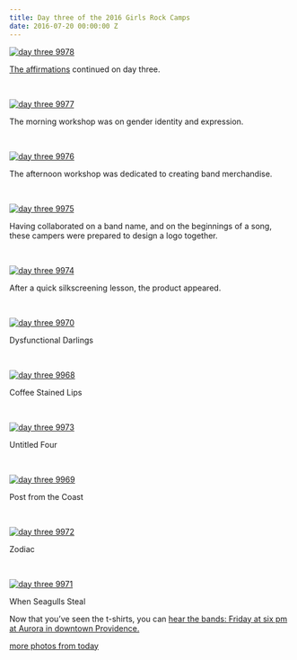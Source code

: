 ```yaml
---
title: Day three of the 2016 Girls Rock Camps
date: 2016-07-20 00:00:00 Z
---
```


[![day three 9978](/uploads/blogpost/day-three-9978.jpg)](http://girlsrockri.org/wp-content/uploads/2016/07/day-three-9978.jpg)

[The affirmations](http://girlsrockri.org/day-two-of-2016/) continued on day three.

 

[![day three 9977](/uploads/blogpost/day-three-9977.jpg)](http://girlsrockri.org/wp-content/uploads/2016/07/day-three-9977.jpg)

The morning workshop was on gender identity and expression.

 

[![day three 9976](/uploads/blogpost/day-three-9976.jpg)](http://girlsrockri.org/wp-content/uploads/2016/07/day-three-9976.jpg)

The afternoon workshop was dedicated to creating band merchandise.

 

[![day three 9975](/uploads/blogpost/day-three-9975.jpg)](http://girlsrockri.org/wp-content/uploads/2016/07/day-three-9975.jpg)

Having collaborated on a band name, and on the beginnings of a song, these campers were prepared to design a logo together.

 

[![day three 9974](/uploads/blogpost/day-three-9974.jpg)](http://girlsrockri.org/wp-content/uploads/2016/07/day-three-9974.jpg)

After a quick silkscreening lesson, the product appeared.

 

[![day three 9970](/uploads/blogpost/day-three-9970.jpg)](http://girlsrockri.org/wp-content/uploads/2016/07/day-three-9970.jpg)

Dysfunctional Darlings

 

[![day three 9968](/uploads/blogpost/day-three-9968.jpg)](http://girlsrockri.org/wp-content/uploads/2016/07/day-three-9968.jpg)

Coffee Stained Lips

 

[![day three 9973](/uploads/blogpost/day-three-9973.jpg)](http://girlsrockri.org/wp-content/uploads/2016/07/day-three-9973.jpg)

Untitled Four

 

[![day three 9969](/uploads/blogpost/day-three-9969.jpg)](http://girlsrockri.org/wp-content/uploads/2016/07/day-three-9969.jpg)

Post from the Coast

 

[![day three 9972](/uploads/blogpost/day-three-9972.jpg)](http://girlsrockri.org/wp-content/uploads/2016/07/day-three-9972.jpg)

Zodiac

 

[![day three 9971](/uploads/blogpost/day-three-9971.jpg)](http://girlsrockri.org/wp-content/uploads/2016/07/day-three-9971.jpg)

When Seagulls Steal

Now that you’ve seen the t-shirts, you can [hear the bands: Friday at six pm at Aurora in downtown Providence.](https://www.facebook.com/events/113823662387318/)

[more photos from today](https://www.flickr.com/photos/girlsrockri/albums/72157671234288116)
